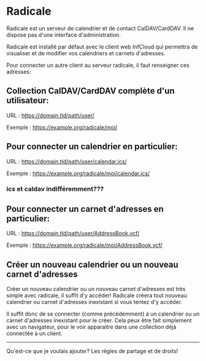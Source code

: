 # Radicale

Radicale est un serveur de calendrier et de contact CalDAV/CardDAV. Il ne dispose pas d'une interface d'administration.

Radicale est installé par défaut avec le client web InfCloud qui permettra de visualiser et de modifier vos calendriers et carnets d'adresses.

Pour connecter un autre client au serveur radicale, il faut renseigner ces adresses:

## Collection CalDAV/CardDAV complète d'un utilisateur:
URL : https://domain.tld/path/user/

Exemple : https://example.org/radicale/moi/

## Pour connecter un calendrier en particulier:
URL : https://domain.tld/path/user/calendar.ics/

Exemple : https://example.org/radicale/moi/calendar.ics/

### ics et caldav indifféremment???

## Pour connecter un carnet d'adresses en particulier:
URL : https://domain.tld/path/user/AddressBook.vcf/

Exemple : https://example.org/radicale/moi/AddressBook.vcf/

## Créer un nouveau calendrier ou un nouveau carnet d'adresses
Créer un nouveau calendrier ou un nouveau carnet d'adresses est très simple avec radicale, il suffit d'y accéder! Radicale créera tout nouveau calendrier ou carnet d'adresses inexistant si vous tentez d'y accéder.

Il suffit donc de se connecter (comme précédemment) à un calendrier ou un carnet d'adresses inexistant pour le créer.
Cela peux être fait simplement avec un navigateur, pour le voir apparaitre dans une collection déjà connectée à un client.

---


Qu'est-ce que je voulais ajouter?
Les règles de partage et de droits!
